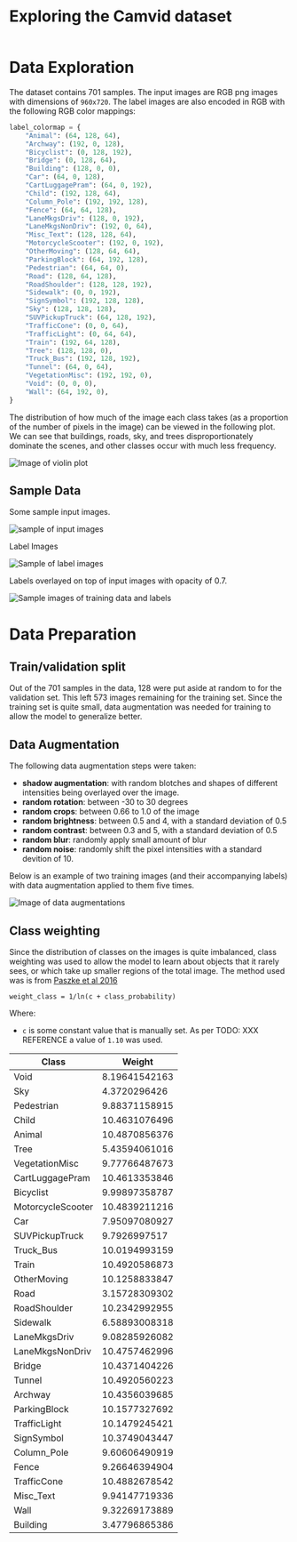 # Exploring the Camvid dataset

```py

```


# Data Exploration

The dataset contains 701 samples. The input images are RGB png images with dimensions of `960x720`. The label images are also encoded in RGB with the following RGB color mappings:

```py
label_colormap = {
    "Animal": (64, 128, 64),
    "Archway": (192, 0, 128),
    "Bicyclist": (0, 128, 192),
    "Bridge": (0, 128, 64),
    "Building": (128, 0, 0),
    "Car": (64, 0, 128),
    "CartLuggagePram": (64, 0, 192),
    "Child": (192, 128, 64),
    "Column_Pole": (192, 192, 128),
    "Fence": (64, 64, 128),
    "LaneMkgsDriv": (128, 0, 192),
    "LaneMkgsNonDriv": (192, 0, 64),
    "Misc_Text": (128, 128, 64),
    "MotorcycleScooter": (192, 0, 192),
    "OtherMoving": (128, 64, 64),
    "ParkingBlock": (64, 192, 128),
    "Pedestrian": (64, 64, 0),
    "Road": (128, 64, 128),
    "RoadShoulder": (128, 128, 192),
    "Sidewalk": (0, 0, 192),
    "SignSymbol": (192, 128, 128),
    "Sky": (128, 128, 128),
    "SUVPickupTruck": (64, 128, 192),
    "TrafficCone": (0, 0, 64),
    "TrafficLight": (0, 64, 64),
    "Train": (192, 64, 128),
    "Tree": (128, 128, 0),
    "Truck_Bus": (192, 128, 192),
    "Tunnel": (64, 0, 64),
    "VegetationMisc": (192, 192, 0),
    "Void": (0, 0, 0),
    "Wall": (64, 192, 0),
}
```

The distribution of how much of the image each class takes (as a  proportion of the number of pixels in the image) can be viewed in the following plot. We can see that buildings, roads, sky, and trees disproportionately dominate the scenes, and other classes occur with much less frequency.

![Image of violin plot](violin_plot.jpg)


## Sample Data
Some sample input images.

![sample of input images](sample_inputs.jpg)

Label Images

![Sample of label images](sample_labels.jpg)


Labels overlayed on top of input images with opacity of 0.7.

![Sample images of training data and labels](sample_overlayed.jpg)



# Data Preparation
## Train/validation split
Out of the 701 samples in the data, 128 were put aside at random to for the validation set. This left 573 images remaining for the training set. Since the training set is quite small, data augmentation was needed for training to allow the model to generalize better.

## Data Augmentation
The following data augmentation steps were taken:

- **shadow augmentation**: with random blotches and shapes of different intensities being overlayed over the image.
- **random rotation**: between -30 to 30 degrees
- **random crops**: between 0.66 to 1.0 of the image
- **random brightness**: between 0.5 and 4, with a standard deviation of 0.5
- **random contrast**: between 0.3 and 5, with a standard deviation of 0.5
- **random blur**: randomly apply small amount of blur
- **random noise**: randomly shift the pixel intensities with a standard devition of 10.

Below is an example of two training images (and their accompanying labels) with data augmentation applied to them five times.

![Image of data augmentations](sample_augmentation_pairs.jpg)

## Class weighting
Since the distribution of classes on the images is quite imbalanced, class weighting was used to allow the model to learn about objects that it rarely sees, or which take up smaller regions of the total image. The method used was is from [Paszke et al 2016][paszke2016]

    weight_class = 1/ln(c + class_probability)

Where:

- `c` is some constant value that is manually set. As per TODO: XXX REFERENCE a value of `1.10` was used.


|Class|Weight|
|---|---|
| Void | 8.19641542163
| Sky | 4.3720296426
| Pedestrian | 9.88371158915
| Child | 10.4631076496
| Animal | 10.4870856376
| Tree | 5.43594061016
| VegetationMisc | 9.77766487673
| CartLuggagePram | 10.4613353846
| Bicyclist | 9.99897358787
| MotorcycleScooter | 10.4839211216
| Car | 7.95097080927
| SUVPickupTruck | 9.7926997517
| Truck_Bus | 10.0194993159
| Train | 10.4920586873
| OtherMoving | 10.1258833847
| Road | 3.15728309302
| RoadShoulder | 10.2342992955
| Sidewalk | 6.58893008318
| LaneMkgsDriv | 9.08285926082
| LaneMkgsNonDriv | 10.4757462996
| Bridge | 10.4371404226
| Tunnel | 10.4920560223
| Archway | 10.4356039685
| ParkingBlock | 10.1577327692
| TrafficLight | 10.1479245421
| SignSymbol | 10.3749043447
| Column_Pole | 9.60606490919
| Fence | 9.26646394904
| TrafficCone | 10.4882678542
| Misc_Text | 9.94147719336
| Wall | 9.32269173889
| Building | 3.47796865386


[paszke2016]: https://arxiv.org/abs/1606.02147
